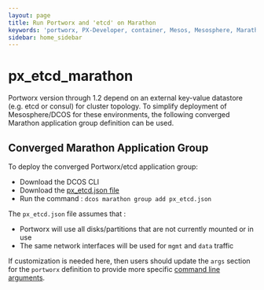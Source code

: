 ```yaml
---
layout: page
title: Run Portworx and 'etcd' on Marathon
keywords: 'portworx, PX-Developer, container, Mesos, Mesosphere, Marathon, storage'
sidebar: home_sidebar
---
```


# px\_etcd\_marathon

Portworx version through 1.2 depend on an external key-value datastore \(e.g. etcd or consul\) for cluster topology. To simplify deployment of Mesosphere/DCOS for these environments, the following converged Marathon application group definition can be used.

## Converged Marathon Application Group

To deploy the converged Portworx/etcd application group:

* Download the DCOS CLI
* Download the [px\_etcd.json file](https://github.com/venkatpx/px-docs/tree/3f39ba94d6d6d91385dcd6792eb6da61d0016b4d/px_etcd.json?raw=true)
* Run the command : `dcos marathon group add px_etcd.json`

The `px_etcd.json` file assumes that :

* Portworx will use all disks/partitions that are not currently mounted or in use
* The same network interfaces will be used for `mgmt` and `data` traffic

If customization is needed here, then users should update the `args` section for the `portworx` definition to provide more specific [command line arguments](https://github.com/venkatpx/px-docs/tree/3f39ba94d6d6d91385dcd6792eb6da61d0016b4d/install/docker.html#run-px).

